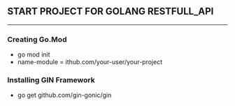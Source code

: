 ## START PROJECT FOR GOLANG RESTFULL_API
***

### Creating Go.Mod
- go mod init <name-module>
- name-module = ithub.com/your-user/your-project

### Installing GIN Framework
* go get github.com/gin-gonic/gin


